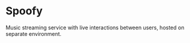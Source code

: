 # Spoofy

Music streaming service with live interactions between users, hosted on separate environment. 

